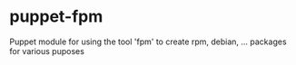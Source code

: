 puppet-fpm
==========

Puppet module for using the tool 'fpm' to create rpm, debian, ... packages for various puposes